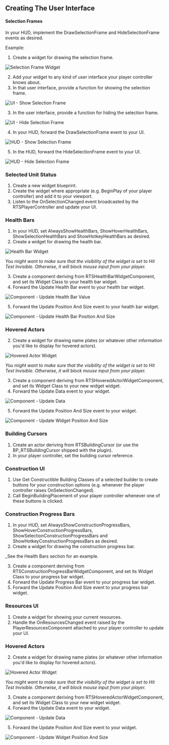 ## Creating The User Interface

#### Selection Frames

In your HUD, implement the DrawSelectionFrame and HideSelectionFrame events as desired.

Example:

1. Create a widget for drawing the selection frame.

![Selection Frame Widget](Images/SelectionFrameWidget.png)

2. Add your widget to any kind of user interface your player controller knows about.
3. In that user interface, provide a function for showing the selection frame.

![UI - Show Selection Frame](Images/UIShowSelectionFrame.png)

3. In the user interface, provide a function for hiding the selection frame.

![UI - Hide Selection Frame](Images/UIHideSelectionFrame.png)

4. In your HUD, forward the DrawSelectionFrame event to your UI.

![HUD - Show Selection Frame](Images/HUDDrawSelectionFrame.png)

5. In the HUD, forward the HideSelectionFrame event to your UI.

![HUD - Hide Selection Frame](Images/HUDHideSelectionFrame.png)


### Selected Unit Status

1. Create a new widget blueprint.
1. Create the widget where appropriate (e.g. BeginPlay of your player controller) and add it to your viewport.
1. Listen to the OnSelectionChanged event broadcasted by the RTSPlayerController and update your UI.


### Health Bars

1. In your HUD, set AlwaysShowHealthBars, ShowHoverHealthBars, ShowSelectionHealthBars and ShowHotkeyHealthBars as desired.
2. Create a widget for drawing the health bar.

![Health Bar Widget](Images/HealthBarWidget.png)

_You might want to make sure that the visibility of the widget is set to Hit Test Invisible. Otherwise, it will block mouse input from your player._

3. Create a component deriving from RTSHealthBarWidgetComponent, and set its Widget Class to your health bar widget.
4. Forward the Update Health Bar event to your health bar widget.

![Component - Update Health Bar Value](Images/UpdateHealthBarValue.png)

5. Forward the Update Position And Size event to your health bar widget.

![Component - Update Health Bar Position And Size](Images/UpdateHealthBarPositionAndSize.png)


### Hovered Actors

2. Create a widget for drawing name plates (or whatever other information you'd like to display for hovered actors).

![Hovered Actor Widget](Images/HoveredActorWidget.png)

_You might want to make sure that the visibility of the widget is set to Hit Test Invisible. Otherwise, it will block mouse input from your player._

3. Create a component deriving from RTSHoveredActorWidgetComponent, and set its Widget Class to your new widget widget.
4. Forward the Update Data event to your widget.

![Component - Update Data](Images/UpdateHoveredActorData.png)

5. Forward the Update Position And Size event to your widget.

![Component - Update Widget Position And Size](Images/UpdateHoveredActorPositionAndSize.png)


### Building Cursors

1. Create an actor deriving from RTSBuildingCursor (or use the BP_RTSBuildingCursor shipped with the plugin).
1. In your player controller, set the building cursor reference.


### Construction UI

1. Use Get Constructible Building Classes of a selected builder to create buttons for your construction options (e.g. whenever the player controller raises OnSelectionChanged).
1. Call BeginBuildingPlacement of your player controller whenever one of these buttons is clicked.


### Construction Progress Bars

1. In your HUD, set AlwaysShowConstructionProgressBars, ShowHoverConstructionProgressBars, ShowSelectionConstructionProgressBars and ShowHotkeyConstructionProgressBars as desired.
2. Create a widget for drawing the construction progress bar.

_See the Health Bars section for an example.

3. Create a component deriving from RTSConstructionProgressBarWidgetComponent, and set its Widget Class to your progress bar widget.
4. Forward the Update Progress Bar event to your progress bar widget.
5. Forward the Update Position And Size event to your progress bar widget.


### Resources UI

1. Create a widget for showing your current resources.
1. Handle the OnResourcesChanged event raised by the PlayerResourcesComponent attached to your player controller to update your UI.


### Hovered Actors

2. Create a widget for drawing name plates (or whatever other information you'd like to display for hovered actors).

![Hovered Actor Widget](Images/HoveredActorWidget.png)

_You might want to make sure that the visibility of the widget is set to Hit Test Invisible. Otherwise, it will block mouse input from your player._

3. Create a component deriving from RTSHoveredActorWidgetComponent, and set its Widget Class to your new widget widget.
4. Forward the Update Data event to your widget.

![Component - Update Data](Images/UpdateHoveredActorData.png)

5. Forward the Update Position And Size event to your widget.

![Component - Update Widget Position And Size](Images/UpdateHoveredActorPositionAndSize.png)

